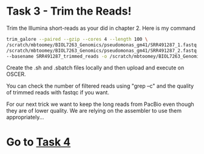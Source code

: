 # Task 3 - Trim the Reads!

Trim the Illumina short-reads as your did in chapter 2. Here is my command

```bash
trim_galore --paired --gzip --cores 4 --length 100 \
/scratch/mbtoomey/BIOL7263_Genomics/pseudomonas_gm41/SRR491287_1.fastq.gz \
/scratch/mbtoomey/BIOL7263_Genomics/pseudomonas_gm41/SRR491287_2.fastq.gz \
--basename SRR491287_trimmed_reads -o /scratch/mbtoomey/BIOL7263_Genomics/pseudomonas_gm41/
```

Create the .sh and .sbatch files locally and then upload and execute on OSCER.

You can check the number of filtered reads using "grep –c" and the quality of trimmed reads with fastqc if you want.

For our next trick we want to keep the long reads from PacBio even though they are of lower quality. We are relying
on the assembler to use them appropriately...

# Go to [Task 4](https://github.com/mbtoomey/genomics_adventure/blob/release/chapter_5/task_4.md)
